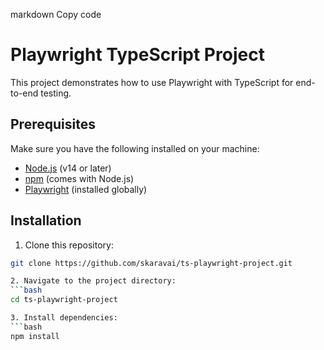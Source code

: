 
markdown
Copy code
# Playwright TypeScript Project

This project demonstrates how to use Playwright with TypeScript for end-to-end testing.

## Prerequisites

Make sure you have the following installed on your machine:

- [Node.js](https://nodejs.org/) (v14 or later)
- [npm](https://www.npmjs.com/) (comes with Node.js)
- [Playwright](https://playwright.dev/docs/intro#installation) (installed globally)

## Installation

1. Clone this repository:

```bash
git clone https://github.com/skaravai/ts-playwright-project.git

2. Navigate to the project directory:
```bash
cd ts-playwright-project

3. Install dependencies:
```bash
npm install
